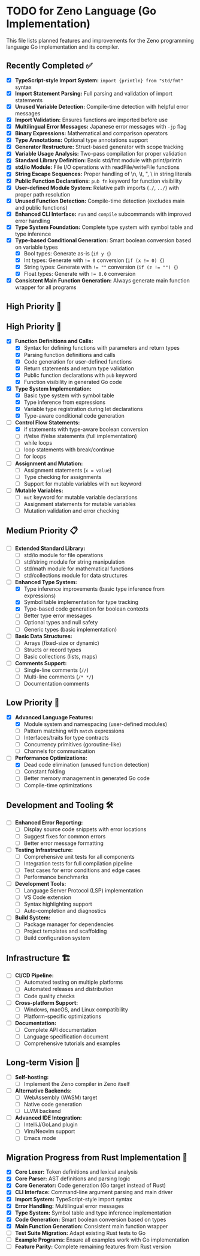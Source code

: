 # TODO for Zeno Language (Go Implementation)

This file lists planned features and improvements for the Zeno programming language Go implementation and its compiler.

## Recently Completed ✅

- [x] **TypeScript-style Import System:** `import {println} from "std/fmt"` syntax
- [x] **Import Statement Parsing:** Full parsing and validation of import statements
- [x] **Unused Variable Detection:** Compile-time detection with helpful error messages
- [x] **Import Validation:** Ensures functions are imported before use
- [x] **Multilingual Error Messages:** Japanese error messages with `-jp` flag
- [x] **Binary Expressions:** Mathematical and comparison operators
- [x] **Type Annotations:** Optional type annotations support
- [x] **Generator Restructure:** Struct-based generator with scope tracking
- [x] **Variable Usage Analysis:** Two-pass compilation for proper validation
- [x] **Standard Library Definition:** Basic std/fmt module with print/println
- [x] **std/io Module:** File I/O operations with readFile/writeFile functions
- [x] **String Escape Sequences:** Proper handling of \n, \t, \", \\ in string literals
- [x] **Public Function Declarations:** `pub fn` keyword for function visibility
- [x] **User-defined Module System:** Relative path imports (`./`, `../`) with proper path resolution
- [x] **Unused Function Detection:** Compile-time detection (excludes main and public functions)
- [x] **Enhanced CLI Interface:** `run` and `compile` subcommands with improved error handling
- [x] **Type System Foundation:** Complete type system with symbol table and type inference
- [x] **Type-based Conditional Generation:** Smart boolean conversion based on variable types
  - [x] Bool types: Generate as-is (`if y {`)
  - [x] Int types: Generate with `!= 0` conversion (`if (x != 0) {`)
  - [x] String types: Generate with `!= ""` conversion (`if (z != "") {`)
  - [x] Float types: Generate with `!= 0.0` conversion
- [x] **Consistent Main Function Generation:** Always generate main function wrapper for all programs

## High Priority 🚀

## High Priority 🚀

- [x] **Function Definitions and Calls:**
    - [x] Syntax for defining functions with parameters and return types
    - [x] Parsing function definitions and calls
    - [x] Code generation for user-defined functions
    - [x] Return statements and return type validation
    - [x] Public function declarations with `pub` keyword
    - [x] Function visibility in generated Go code

- [x] **Type System Implementation:**
    - [x] Basic type system with symbol table
    - [x] Type inference from expressions  
    - [x] Variable type registration during let declarations
    - [x] Type-aware conditional code generation

- [ ] **Control Flow Statements:**
    - [x] if statements with type-aware boolean conversion
    - [ ] if/else if/else statements (full implementation)
    - [ ] while loops
    - [ ] loop statements with break/continue
    - [ ] for loops

- [ ] **Assignment and Mutation:**
    - [ ] Assignment statements (`x = value`)
    - [ ] Type checking for assignments
    - [ ] Support for mutable variables with `mut` keyword

- [ ] **Mutable Variables:**
    - [ ] `mut` keyword for mutable variable declarations
    - [ ] Assignment statements for mutable variables
    - [ ] Mutation validation and error checking

## Medium Priority 📋

- [ ] **Extended Standard Library:**
    - [ ] std/io module for file operations
    - [ ] std/string module for string manipulation
    - [ ] std/math module for mathematical functions
    - [ ] std/collections module for data structures

- [ ] **Enhanced Type System:**
    - [x] Type inference improvements (basic type inference from expressions)
    - [x] Symbol table implementation for type tracking
    - [x] Type-based code generation for boolean contexts
    - [ ] Better type error messages
    - [ ] Optional types and null safety
    - [ ] Generic types (basic implementation)

- [ ] **Basic Data Structures:**
    - [ ] Arrays (fixed-size or dynamic)
    - [ ] Structs or record types
    - [ ] Basic collections (lists, maps)

- [ ] **Comments Support:**
    - [ ] Single-line comments (`//`)
    - [ ] Multi-line comments (`/* */`)
    - [ ] Documentation comments

## Low Priority 🔮

- [x] **Advanced Language Features:**
    - [x] Module system and namespacing (user-defined modules)
    - [ ] Pattern matching with `match` expressions
    - [ ] Interfaces/traits for type contracts
    - [ ] Concurrency primitives (goroutine-like)
    - [ ] Channels for communication

- [ ] **Performance Optimizations:**
    - [x] Dead code elimination (unused function detection)
    - [ ] Constant folding
    - [ ] Better memory management in generated Go code
    - [ ] Compile-time optimizations

## Development and Tooling 🛠️

- [ ] **Enhanced Error Reporting:**
    - [ ] Display source code snippets with error locations
    - [ ] Suggest fixes for common errors
    - [ ] Better error message formatting

- [ ] **Testing Infrastructure:**
    - [ ] Comprehensive unit tests for all components
    - [ ] Integration tests for full compilation pipeline
    - [ ] Test cases for error conditions and edge cases
    - [ ] Performance benchmarks

- [ ] **Development Tools:**
    - [ ] Language Server Protocol (LSP) implementation
    - [ ] VS Code extension
    - [ ] Syntax highlighting support
    - [ ] Auto-completion and diagnostics

- [ ] **Build System:**
    - [ ] Package manager for dependencies
    - [ ] Project templates and scaffolding
    - [ ] Build configuration system

## Infrastructure 🏗️

- [ ] **CI/CD Pipeline:**
    - [ ] Automated testing on multiple platforms
    - [ ] Automated releases and distribution
    - [ ] Code quality checks

- [ ] **Cross-platform Support:**
    - [ ] Windows, macOS, and Linux compatibility
    - [ ] Platform-specific optimizations

- [ ] **Documentation:**
    - [ ] Complete API documentation
    - [ ] Language specification document
    - [ ] Comprehensive tutorials and examples

## Long-term Vision 🎯

- [ ] **Self-hosting:**
    - [ ] Implement the Zeno compiler in Zeno itself

- [ ] **Alternative Backends:**
    - [ ] WebAssembly (WASM) target
    - [ ] Native code generation
    - [ ] LLVM backend

- [ ] **Advanced IDE Integration:**
    - [ ] IntelliJ/GoLand plugin
    - [ ] Vim/Neovim support
    - [ ] Emacs mode

## Migration Progress from Rust Implementation 🔄

- [x] **Core Lexer:** Token definitions and lexical analysis
- [x] **Core Parser:** AST definitions and parsing logic  
- [x] **Core Generator:** Code generation (Go target instead of Rust)
- [x] **CLI Interface:** Command-line argument parsing and main driver
- [x] **Import System:** TypeScript-style import syntax
- [x] **Error Handling:** Multilingual error messages
- [x] **Type System:** Symbol table and type inference implementation
- [x] **Code Generation:** Smart boolean conversion based on types
- [x] **Main Function Generation:** Consistent main function wrapper
- [ ] **Test Suite Migration:** Adapt existing Rust tests to Go
- [ ] **Example Programs:** Ensure all examples work with Go implementation
- [ ] **Feature Parity:** Complete remaining features from Rust version
